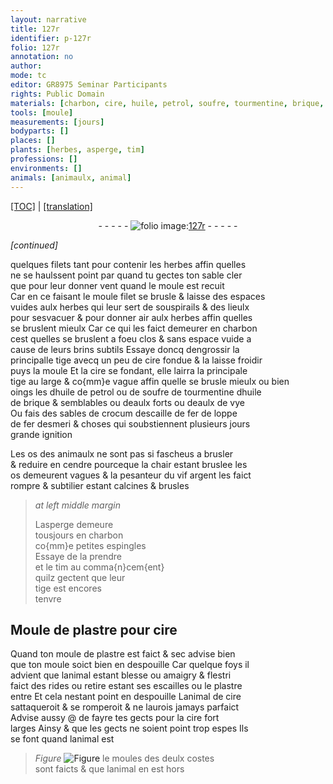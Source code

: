 ```yaml
---
layout: narrative
title: 127r
identifier: p-127r
folio: 127r
annotation: no
author:
mode: tc
editor: GR8975 Seminar Participants
rights: Public Domain
materials: [charbon, cire, huile, petrol, soufre, tourmentine, brique, eaulx forts, eaulx de vye, crocum, escaille de fer, loppe de fer, esmeri, vif argent, plastre]
tools: [moule]
measurements: [jours]
bodyparts: []
places: []
plants: [herbes, asperge, tim]
professions: []
environments: []
animals: [animaulx, animal]
---
```


<p><a href="{{ site.baseurl }}/diplomatic/" target="_blank">[TOC]</a> | <a href="{{ site.baseurl }}/texts/p-127r_tl/ target="_blank"">[translation]</a></p><div class="folio" align="center">- - - - - <a href="http://gallica.bnf.fr/ark:/12148/btv1b10500001g/f259.image" target="_blank"><img src="https://cu-mkp.github.io/2017-workshop-edition/assets/photo-icon.png" alt="folio image: " style="display:inline-block; margin-bottom:-3px;"/>127r</a> - - - - - </div>  
 
*[continued]*
  
quelques filets tant pour contenir les <span class="pa">herbes</span> affin quelles<br/> ne se haulssent point <span class="del">par</span> quand tu gectes ton sable cler<br/> que pour leur donner vent quand le <span class="tl">moule</span> est recuit<br/> Car en ce faisant le <span class="del"><span class="tl">moule</span></span> <span class="add">filet</span> se brusle & laisse des espaces<br/> vuides aulx <span class="pa">herbes</span> qui leur sert de souspirails & des lieulx<br/> pour sesvacuer & pour donner air aulx <span class="pa">herbes</span> affin quelles<br/> se bruslent mieulx Car ce qui les faict demeurer en <span class="m">charbon</span><br/> cest quelles se bruslent a foeu clos & sans espace vuide a<br/> cause de leurs brins subtils Essaye doncq dengrossir la<br/> principalle tige avecq un peu de <span class="m">cire</span> fondue & la laisse froidir<br/> puys la moule Et la <span class="m">cire</span> se fondant, elle lairra la principale<br/> tige au large & co{mm}e vague affin quelle se brusle mieulx ou bien<br/> oings les d<span class="m">huile</span> de <span class="m">petrol</span> ou de <span class="m">soufre</span> <span class="add">de</span> <span class="m">tourmentine</span> d<span class="m">huile</span><br/> de <span class="m">brique</span> & semblables ou d<span class="m">eaulx forts</span> ou d<span class="m">eaulx de vye</span><br/> Ou fais des sables de <span class="m">crocum</span> d<span class="m">escaille de fer</span> de <span class="m">loppe<br/> de fer</span> d<span class="m">esmeri</span> & choses qui soubstiennent plusieurs <span class="ms"><span class="tmp">jours</span></span><br/> grande ignition
 
 Les os des <span class="al">animaulx</span> ne sont pas si fascheus a brusler<br/> & reduire en cendre pourceque la chair estant bruslee les<br/> os demeurent vagues & la pesanteur du <span class="m">vif argent</span> les faict<br/> rompre & subtilier estant calcines & brusles
 
> *at left middle margin*
> 
> 
>   L<span class="pa">asperge</span> demeure<br/> tousjours en <span class="m">charbon</span><br/> co{mm}e petites espingles<br/> Essaye de la prendre<br/> et le <span class="pa">tim</span> au comma{n}cem{ent}<br/> quilz gectent que leur<br/> tige est encores<br/> tenvre
 
 
  

## Moule de <span class="m">plastre</span> pour <span class="m">cire</span>

 
Quand ton <span class="tl">moule</span> de <span class="m">plastre</span> est faict & sec advise bien<br/> que ton <span class="tl">moule</span> soict bien en despouille Car quelque foys il<br/> advient que l<span class="al">animal</span> estant blesse ou amaigry & flestri<br/> faict des rides ou <span class="del">retire</span> estant ses escailles ou le <span class="m">plastre</span><br/> entre Et cela nestant point en despouille L<span class="al">animal</span> de <span class="m">cire</span><br/> sattaqueroit & se romperoit & ne laurois jamays parfaict<br/> Advise aussy @ de fayre tes gects pour la <span class="m">cire</span> fort<br/> larges Ainsy & que les gects ne soient point trop espes Ils<br/> se font quand <span class="del">l<span class="al">animal</span> est</span> 
> *Figure*
> <a href="https://drive.google.com/open?id=0B9-oNrvWdlO5ZFFkT3I4Vmx2em8" target="_blank"><img src="https://cu-mkp.github.io/GR8975-edition/assets/photo-icon.png" alt="Figure" style="display:inline-block; margin-bottom:-3px;"/></a>
 le moules des deulx costes<br/> sont faicts & que l<span class="al">animal</span> en est hors
 
